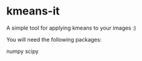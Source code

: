 kmeans-it
=========

A simple tool for applying kmeans to your images :)

You will need the following packages:

numpy
scipy

